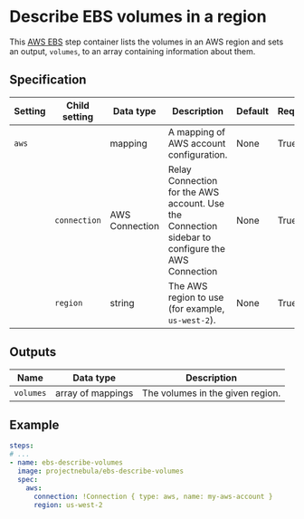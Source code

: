 # Describe EBS volumes in a region

This [AWS EBS](https://aws.amazon.com/ebs/) step container lists the volumes
in an AWS region and sets an output, `volumes`, to an array containing
information about them.

## Specification

| Setting | Child setting | Data type | Description | Default | Required |
|---------|---------------|-----------|-------------|---------|----------|
| `aws` || mapping | A mapping of AWS account configuration. | None | True |
|| `connection` | AWS Connection | Relay Connection for the AWS account. Use the Connection sidebar to configure the AWS Connection | None | True |
|| `region` | string | The AWS region to use (for example, `us-west-2`). | None | True |

## Outputs

| Name | Data type | Description |
|------|-----------|-------------|
| `volumes` | array of mappings | The volumes in the given region. |

## Example

```yaml
steps:
# ...
- name: ebs-describe-volumes
  image: projectnebula/ebs-describe-volumes
  spec:
    aws:
      connection: !Connection { type: aws, name: my-aws-account }
      region: us-west-2
```
